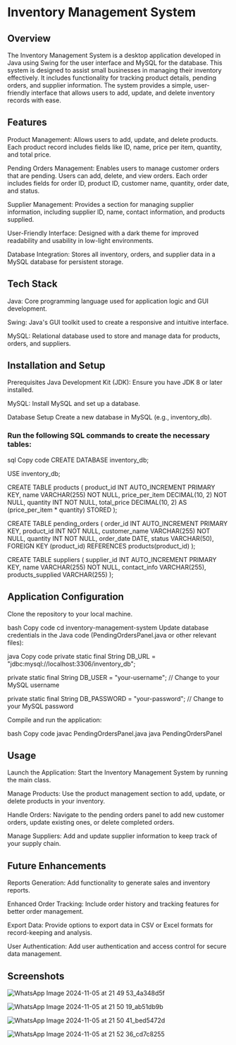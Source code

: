 # Inventory Management System

## Overview
The Inventory Management System is a desktop application developed in Java using Swing for the user interface and MySQL for the database. This system is designed to assist small businesses in managing their inventory effectively. It includes functionality for tracking product details, pending orders, and supplier information. The system provides a simple, user-friendly interface that allows users to add, update, and delete inventory records with ease.

## Features
Product Management: Allows users to add, update, and delete products. Each product record includes fields like ID, name, price per item, quantity, and total price.

Pending Orders Management: Enables users to manage customer orders that are pending. Users can add, delete, and view orders. Each order includes fields for order ID, product ID, customer name, quantity, order date, and status.

Supplier Management: Provides a section for managing supplier information, including supplier ID, name, contact information, and products supplied.

User-Friendly Interface: Designed with a dark theme for improved readability and usability in low-light environments.

Database Integration: Stores all inventory, orders, and supplier data in a MySQL database for persistent storage.

## Tech Stack
Java: Core programming language used for application logic and GUI development.

Swing: Java's GUI toolkit used to create a responsive and intuitive interface.

MySQL: Relational database used to store and manage data for products, orders, and suppliers.

## Installation and Setup
Prerequisites
Java Development Kit (JDK): Ensure you have JDK 8 or later installed.

MySQL: Install MySQL and set up a database.

Database Setup
Create a new database in MySQL (e.g., inventory_db).

### Run the following SQL commands to create the necessary tables:

sql
Copy code
CREATE DATABASE inventory_db;

USE inventory_db;

CREATE TABLE products (
    product_id INT AUTO_INCREMENT PRIMARY KEY,
    name VARCHAR(255) NOT NULL,
    price_per_item DECIMAL(10, 2) NOT NULL,
    quantity INT NOT NULL,
    total_price DECIMAL(10, 2) AS (price_per_item * quantity) STORED
);

CREATE TABLE pending_orders (
    order_id INT AUTO_INCREMENT PRIMARY KEY,
    product_id INT NOT NULL,
    customer_name VARCHAR(255) NOT NULL,
    quantity INT NOT NULL,
    order_date DATE,
    status VARCHAR(50),
    FOREIGN KEY (product_id) REFERENCES products(product_id)
);

CREATE TABLE suppliers (
    supplier_id INT AUTO_INCREMENT PRIMARY KEY,
    name VARCHAR(255) NOT NULL,
    contact_info VARCHAR(255),
    products_supplied VARCHAR(255)
);

## Application Configuration
Clone the repository to your local machine.

bash
Copy code
cd inventory-management-system
Update database credentials in the Java code (PendingOrdersPanel.java or other relevant files):

java
Copy code
private static final String DB_URL = "jdbc:mysql://localhost:3306/inventory_db";

private static final String DB_USER = "your-username"; // Change to your MySQL username

private static final String DB_PASSWORD = "your-password"; // Change to your MySQL password

Compile and run the application:

bash
Copy code
javac PendingOrdersPanel.java
java PendingOrdersPanel

## Usage
Launch the Application: Start the Inventory Management System by running the main class.

Manage Products: Use the product management section to add, update, or delete products in your inventory.

Handle Orders: Navigate to the pending orders panel to add new customer orders, update existing ones, or delete completed orders.

Manage Suppliers: Add and update supplier information to keep track of your supply chain.

## Future Enhancements
Reports Generation: Add functionality to generate sales and inventory reports.

Enhanced Order Tracking: Include order history and tracking features for better order management.

Export Data: Provide options to export data in CSV or Excel formats for record-keeping and analysis.

User Authentication: Add user authentication and access control for secure data management.

## Screenshots
![WhatsApp Image 2024-11-05 at 21 49 53_4a348d5f](https://github.com/user-attachments/assets/8b307e2c-d5d7-4fee-b845-e72c6d237a61)

![WhatsApp Image 2024-11-05 at 21 50 19_ab51db9b](https://github.com/user-attachments/assets/2b211cce-e755-4d4d-88e8-0eef20799817)

![WhatsApp Image 2024-11-05 at 21 50 41_bed5472d](https://github.com/user-attachments/assets/ef6052c8-4c31-4650-ab51-1a26efcd0548)

![WhatsApp Image 2024-11-05 at 21 52 36_cd7c8255](https://github.com/user-attachments/assets/80077e66-05bf-48e8-aea3-3fa3e35d22b6)




